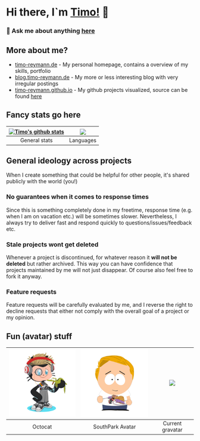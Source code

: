 # Hi there, I`m [Timo!](https://timo-reymann.de) 👋


### 💬 Ask me about anything [here](https://github.com/timo-reymann/timo-reymann/discussions/categories/q-a)


## More about me?

- [timo-reymann.de](https://timo-reymann.de) - My personal homepage, contains a overview of my skills, portfolio
- [blog.timo-reymann.de](https://blog.timo-reymann.de) - My more or less interesting blog with very irregular postings
- [timo-reymann.github.io](https://timo-reymann.github.io) - My github projects visualized, source can be found [here](https://github.com/timo-reymann/timo-reymann.github.io)


## Fancy stats go here

| <a href="https://github.com/anuraghazra/github-readme-stats#github-stats-card"><img align="center" src="https://github-readme-stats.vercel.app/api?username=timo-reymann&count_private=true&show_icons=true&theme=radical&include_all_commits=true" alt="Timo's github stats" /></a> | <a href="https://github.com/anuraghazra/github-readme-stats#github-stats-card"><img align="center" src="https://github-readme-stats.vercel.app/api/top-langs/?username=timo-reymann&layout=compact&theme=radical" /></a> |
| :--: | :--: |
| General stats | Languages |

## General ideology across projects

When I create something that could be helpful for other people,  it's shared publicly with the world (you!)

### No guarantees when it comes to response times

Since this is something completely done in my freetime, response time (e.g. when I am on vacation etc.) will be sometimes slower.
Nevertheless, I always try to deliver fast and respond quickly to questions/issues/feedback etc. 


### Stale projects wont get deleted

Whenever a project is discontinued, for whatever reason it **will not be deleted** but rather archived. This way you can have confidence that projects maintained by me will not just disappear. Of course also feel free to fork it anyway.


### Feature requests

Feature requests will be carefully evaluated by me, and I reverse the right to decline requests that either not comply with the overall goal of a project or my opinion.


## Fun (avatar) stuff

| <img width="200" src=".images/octocat.png" alt="Octocat"> | <img width="200" src=".images/southpark.png"> | <img width="200" src="https://www.gravatar.com/avatar/488044edca85e594228146ac9f5da6d5?s=200"> | 
| :-------------------------------------------------------: | :-------------------------------------------: | :-------------------------------------------------------------------------------------------:  |
| Octocat                                                   | SouthPark Avatar                              | Current gravatar                                                                               |
